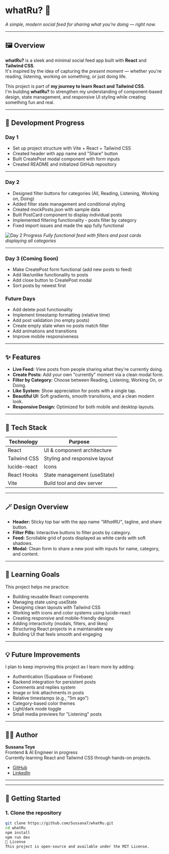 # whatRu? 🌟  
*A simple, modern social feed for sharing what you're doing — right now.*

---

## 🖼️ Overview
**whatRu?** is a sleek and minimal social feed app built with **React** and **Tailwind CSS**.  
It's inspired by the idea of capturing the *present moment* — whether you're reading, listening, working on something, or just doing life.

This project is part of **my journey to learn React and Tailwind CSS**.  
I'm building **whatRu?** to strengthen my understanding of component-based design, state management, and responsive UI styling while creating something fun and real.

---

## 📅 Development Progress

### **Day 1** 
- Set up project structure with Vite + React + Tailwind CSS
- Created header with app name and "Share" button
- Built CreatePost modal component with form inputs
- Created README and initialized GitHub repository


---

### **Day 2**  
- Designed filter buttons for categories (All, Reading, Listening, Working on, Doing)
- Added filter state management and conditional styling
- Created mockPosts.json with sample data
- Built PostCard component to display individual posts
- Implemented filtering functionality - posts filter by category
- Fixed import issues and made the app fully functional

![Day 2 Progress](<img width="1920" height="946" alt="image" src="https://github.com/user-attachments/assets/378aab81-5ba2-44a4-ba10-9bc2891a9b18" />
)
*Fully functional feed with filters and post cards displaying all categories*

---

### **Day 3** (Coming Soon)
- Make CreatePost form functional (add new posts to feed)
- Add like/unlike functionality to posts
- Add close button to CreatePost modal
- Sort posts by newest first

### **Future Days**
- Add delete post functionality
- Implement timestamp formatting (relative time)
- Add post validation (no empty posts)
- Create empty state when no posts match filter
- Add animations and transitions
- Improve mobile responsiveness

---

## ✨ Features
- **Live Feed:** View posts from people sharing what they're currently doing.  
- **Create Posts:** Add your own "currently" moment via a clean modal form.  
- **Filter by Category:** Choose between Reading, Listening, Working On, or Doing.  
- **Like System:** Show appreciation for posts with a single tap.  
- **Beautiful UI:** Soft gradients, smooth transitions, and a clean modern look.  
- **Responsive Design:** Optimized for both mobile and desktop layouts.

---

## 🧩 Tech Stack
| Technology | Purpose |
|-------------|----------|
| React | UI & component architecture |
| Tailwind CSS | Styling and responsive layout |
| lucide-react | Icons |
| React Hooks | State management (useState) |
| Vite | Build tool and dev server |

---

## 🪄 Design Overview
- **Header:** Sticky top bar with the app name *"WhatRU"*, tagline, and share button.  
- **Filter Pills:** Interactive buttons to filter posts by category.  
- **Feed:** Scrollable grid of posts displayed as white cards with soft shadows.  
- **Modal:** Clean form to share a new post with inputs for name, category, and content.

---

## 🎯 Learning Goals
This project helps me practice:
- Building reusable React components
- Managing state using useState
- Designing clean layouts with Tailwind CSS
- Working with icons and color systems using lucide-react
- Creating responsive and mobile-friendly designs
- Adding interactivity (modals, filters, and likes)
- Structuring React projects in a maintainable way
- Building UI that feels smooth and engaging

---

## 💡 Future Improvements
I plan to keep improving this project as I learn more by adding:
- Authentication (Supabase or Firebase)
- Backend integration for persistent posts
- Comments and replies system
- Image or link attachments in posts
- Relative timestamps (e.g., "5m ago")
- Category-based color themes
- Light/dark mode toggle
- Small media previews for "Listening" posts

---

## 👩‍💻 Author
**Sussana Teye**  
Frontend & AI Engineer in progress  
Currently learning React and Tailwind CSS through hands-on projects.

- [GitHub](https://github.com/Sussana7)
- [LinkedIn](https://www.linkedin.com/in/sussana-teye?lipi=urn%3Ali%3Apage%3Ad_flagship3_profile_view_base_contact_details%3BpLNJy5oqRD2LuCb3Wv8pew%3D%3D)

---


---

## 🚀 Getting Started

### 1. Clone the repository
```bash
git clone https://github.com/Sussana7/whatRu.git
cd whatRu
npm install
npm run dev
📜 License
This project is open-source and available under the MIT License.
